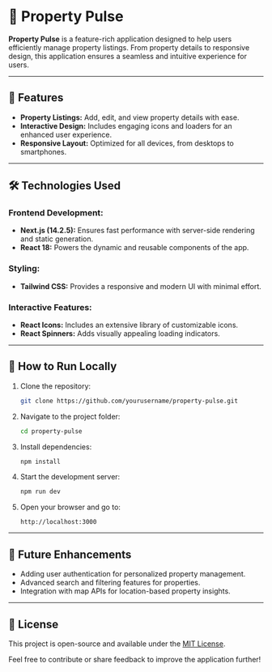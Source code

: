 # 🏡 Property Pulse  

**Property Pulse** is a feature-rich application designed to help users efficiently manage property listings. From property details to responsive design, this application ensures a seamless and intuitive experience for users.  

---

## 🌟 **Features**  
- **Property Listings:** Add, edit, and view property details with ease.  
- **Interactive Design:** Includes engaging icons and loaders for an enhanced user experience.  
- **Responsive Layout:** Optimized for all devices, from desktops to smartphones.  

---

## 🛠️ **Technologies Used**  

### **Frontend Development:**  
- **Next.js (14.2.5):** Ensures fast performance with server-side rendering and static generation.  
- **React 18:** Powers the dynamic and reusable components of the app.  

### **Styling:**  
- **Tailwind CSS:** Provides a responsive and modern UI with minimal effort.  

### **Interactive Features:**  
- **React Icons:** Includes an extensive library of customizable icons.  
- **React Spinners:** Adds visually appealing loading indicators.  

---

## 🎨 **How to Run Locally**  

1. Clone the repository:  
   ```bash
   git clone https://github.com/yourusername/property-pulse.git
   ```  

2. Navigate to the project folder:  
   ```bash
   cd property-pulse
   ```  

3. Install dependencies:  
   ```bash
   npm install
   ```  

4. Start the development server:  
   ```bash
   npm run dev
   ```  

5. Open your browser and go to:  
   ```
   http://localhost:3000
   ```  

---

## 🚀 **Future Enhancements**  
- Adding user authentication for personalized property management.  
- Advanced search and filtering features for properties.  
- Integration with map APIs for location-based property insights.  

---

## 📝 **License**  
This project is open-source and available under the [MIT License](LICENSE).  

Feel free to contribute or share feedback to improve the application further!  
```
